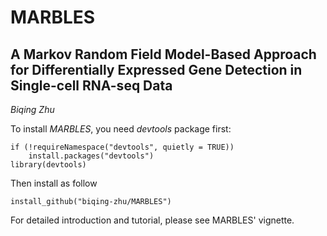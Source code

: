 # MARBLES

## A Markov Random Field Model-Based Approach for Differentially Expressed Gene Detection in Single-cell RNA-seq Data
*Biqing Zhu*

To install *MARBLES*, you need *devtools* package first:

```{R}
if (!requireNamespace("devtools", quietly = TRUE))
    install.packages("devtools")
library(devtools)
```

Then install as follow
```{R}
install_github("biqing-zhu/MARBLES")
```

For detailed introduction and tutorial, please see MARBLES' vignette.


